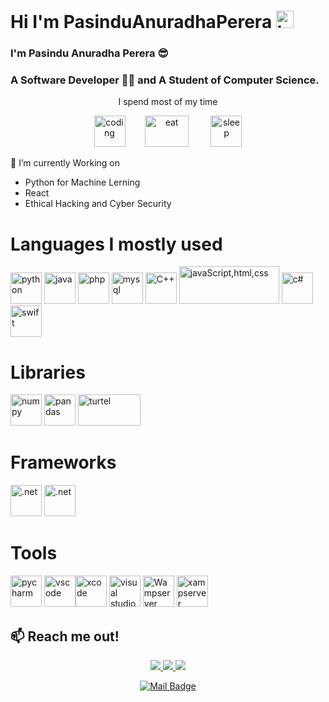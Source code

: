 # Hi I'm PasinduAnuradhaPerera <img src="https://user-images.githubusercontent.com/1303154/88677602-1635ba80-d120-11ea-84d8-d263ba5fc3c0.gif" width="28px" height="28px" alt="hi">
 
  ### I'm Pasindu Anuradha Perera 😎 
  ### A Software Developer 👨‍💻 and A Student of Computer Science.
  
 
   <p align = "center" dir ="auto">I spend most of my time</p>
 
  <p align = "center" dir ="auto"><img src="https://creazilla-store.fra1.digitaloceanspaces.com/emojis/50603/man-technologist-emoji-clipart-xl.png" alt="coding" style="width:50px; height:50px;">&nbsp;&nbsp;&nbsp;&nbsp;&nbsp;&nbsp;&nbsp;&nbsp;<img src="https://www.pngall.com/wp-content/uploads/2016/05/Burger-Free-Download-PNG.png" alt="eat" style="width:70px; height:50px;">&nbsp;&nbsp;&nbsp;&nbsp;&nbsp;&nbsp;&nbsp;&nbsp; <img src="https://cdn.shopify.com/s/files/1/1061/1924/products/Sleeping_Emoji_large.png?v=1571606036" alt="sleep" style="width:50px; height:50px;"></p>

 

  🌱 I’m currently Working on 
  - Python for Machine Lerning
  - React 
  - Ethical Hacking and Cyber Security


 
 
<!---
pasinduanuradhaperera/pasinduanuradhaperera is a ✨ special ✨ repository because its `README.md` (this file) appears on your GitHub profile.
You can click the Preview link to take a look at your changes.
--->
# Languages I mostly used 

<img src="https://cdn3.iconfinder.com/data/icons/logos-and-brands-adobe/512/267_Python-512.png" alt="python" style="width:50px; height:50px;">&nbsp;<img src="https://cdn-icons-png.flaticon.com/512/5968/5968282.png" alt="java" style="width:50px; height:50px;">&nbsp;<img src="https://cdn-icons-png.flaticon.com/512/5968/5968332.png" alt="php" style="width:50px; height:50px;">&nbsp;<img src="https://www.freepnglogos.com/uploads/logo-mysql-png/logo-mysql-mysql-logo-png-images-are-download-crazypng-21.png" alt="mysql" style="width:50px; height:50px;">  <img src="https://cdn-icons-png.flaticon.com/512/6132/6132222.png" alt="C++" style="width:50px; height:50px;"> <img src="https://user-images.githubusercontent.com/30186107/29488525-f55a69d0-84da-11e7-8a39-5476f663b5eb.png" alt="javaScript,html,css" style="width:160px; height:60px;">&nbsp;<img src="https://static-00.iconduck.com/assets.00/c-sharp-c-icon-456x512-9sej0lrz.png" alt="c#" style="width:50px; height:50px;"> <img src="https://cdn-icons-png.flaticon.com/512/5968/5968371.png" alt="swift" style="width:50px; height:50px;">
# Libraries
  <img src ="https://user-images.githubusercontent.com/67586773/105040771-43887300-5a88-11eb-9f01-bee100b9ef22.png" alt = "numpy" style = "width: 50px; height:50px;">&nbsp;<img src ="https://seeklogo.com/images/P/pandas-logo-776F6D45BB-seeklogo.com.png" alt = "pandas" style = "width: 50px; height:50px;">&nbsp;<img src ="https://techgator.in/wp-content/uploads/2021/07/python-turtle.jpeg" alt = "turtel" style = "width: 100px; height:50px;">
# Frameworks
  <img src ="https://banner2.cleanpng.com/20180812/bwp/kisspng-net-framework-microsoft-windows-7-die-technisch-microsoft-dot-www-galleryhip-com-the-hippest-pic-5b6fde4d79b365.2509378615340580614985.jpg" alt = ".net" style = "width: 50px; height:50px;">&nbsp;<img src ="https://toppng.com/uploads/preview/bootstrap-featured-image-bootstrap-3-logo-11563293130teouf93qpu.png" alt = ".net" style = "width: 50px; height:50px;">
 # Tools
  <img src ="https://upload.wikimedia.org/wikipedia/commons/thumb/1/1d/PyCharm_Icon.svg/1024px-PyCharm_Icon.svg.png" alt = "pycharm" style = "width: 50px; height:50px;">&nbsp;<img src ="https://cdn.icon-icons.com/icons2/2107/PNG/512/file_type_vscode_icon_130084.png" alt = "vscode" style = "width: 50px; height:50px;"><img src ="https://developer.apple.com/design/human-interface-guidelines/foundations/app-icons/images/app-icon-realistic-materials_2x.png" alt = "xcode" style = "width: 50px; height:50px;">&nbsp;<img src ="https://cdn-icons-png.flaticon.com/512/906/906324.png" alt = "visual studio" style = "width: 50px; height:50px;">&nbsp;<img src ="https://upload.wikimedia.org/wikipedia/commons/thumb/f/f4/WampServer-logo.svg/2048px-WampServer-logo.svg.png" alt = "Wampserver" style = "width: 50px; height:50px;">&nbsp;<img src ="https://cdn2.iconfinder.com/data/icons/pack1-baco-flurry-icons-style/512/XAMPP.png" alt = "xampserver" style = "width: 50px; height:50px;">&nbsp;

 ## 📫 Reach me out!
 <p align = "center" dir ="auto"><a href="https://www.instagram.com/pasinduanuradhaperera/" rel="nofollow">
    <img src="https://camo.githubusercontent.com/5c3f3164b340475c38f1ec3d8c6d0c6e8656fbccac25d06cfb86477079b88638/68747470733a2f2f696d672e736869656c64732e696f2f62616467652f696e7374616772616d2d2532334534343035462e7376673f267374796c653d666f722d7468652d6261646765266c6f676f3d696e7374616772616d266c6f676f436f6c6f723d7768697465" data-canonical-src="https://img.shields.io/badge/instagram-%23E4405F.svg?&amp;style=for-the-badge&amp;logo=instagram&amp;logoColor=white" style="max-width: 100%;">        
  </a><a href="https://www.linkedin.com/in/pasindu-perera-6a2bb0252/" rel="nofollow">
    <img src="https://camo.githubusercontent.com/a493f6833f99fb3c85788d6d9305e6b7a42b838e5ee5d138fd9a8214a7e77472/68747470733a2f2f696d672e736869656c64732e696f2f62616467652f6c696e6b6564696e2d2532333030373742352e7376673f267374796c653d666f722d7468652d6261646765266c6f676f3d6c696e6b6564696e266c6f676f436f6c6f723d7768697465" data-canonical-src="https://img.shields.io/badge/linkedin-%230077B5.svg?&amp;style=for-the-badge&amp;logo=linkedin&amp;logoColor=white" style="max-width: 100%;">
  </a></a><a href="https://twitter.com/pasindu10748863" rel="nofollow">
    <img src="https://img.shields.io/twitter/follow/pasindu10748863?color=%231DA1F2&label=TWITTER&logo=Twitter&logoColor=%231DA1F2&style=for-the-badge" style="max-width: 100%;"></p>
<p align = "center" dir ="auto"><a href="mailto:paisnduanuradhaperera@gmail.com"><img src="https://camo.githubusercontent.com/b0e2ab2db780e685042a317e421bffe0c8c1e19f587f846b4f98e3ec97a62af6/68747470733a2f2f696d672e736869656c64732e696f2f62616467652f2d69736c656d70656e797769732d6330333932623f7374796c653d666c6174266c6162656c436f6c6f723d633033393262266c6f676f3d676d61696c266c6f676f436f6c6f723d7768697465" alt="Mail Badge" data-canonical-src="https://img.shields.io/badge/-islempenywis-c0392b?style=flat&amp;labelColor=c0392b&amp;logo=gmail&amp;logoColor=white" style="max-width: 100%;"></a></p>

 
 
